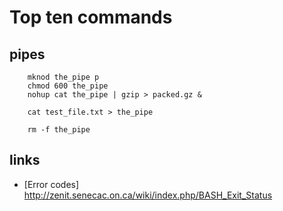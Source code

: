 # Top ten commands

## pipes

        mknod the_pipe p
        chmod 600 the_pipe
        nohup cat the_pipe | gzip > packed.gz &

        cat test_file.txt > the_pipe

        rm -f the_pipe


## links

* [Error codes] http://zenit.senecac.on.ca/wiki/index.php/BASH_Exit_Status
